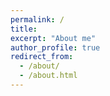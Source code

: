 ```yaml
---
permalink: /
title: 
excerpt: "About me"
author_profile: true
redirect_from: 
  - /about/
  - /about.html
---
```


